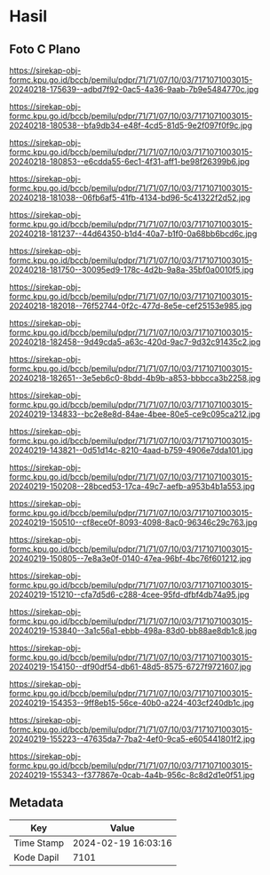 # Hasil

## Foto C Plano

https://sirekap-obj-formc.kpu.go.id/bccb/pemilu/pdpr/71/71/07/10/03/7171071003015-20240218-175639--adbd7f92-0ac5-4a36-9aab-7b9e5484770c.jpg

https://sirekap-obj-formc.kpu.go.id/bccb/pemilu/pdpr/71/71/07/10/03/7171071003015-20240218-180538--bfa9db34-e48f-4cd5-81d5-9e2f097f0f9c.jpg

https://sirekap-obj-formc.kpu.go.id/bccb/pemilu/pdpr/71/71/07/10/03/7171071003015-20240218-180853--e6cdda55-6ec1-4f31-aff1-be98f26399b6.jpg

https://sirekap-obj-formc.kpu.go.id/bccb/pemilu/pdpr/71/71/07/10/03/7171071003015-20240218-181038--06fb6af5-41fb-4134-bd96-5c41322f2d52.jpg

https://sirekap-obj-formc.kpu.go.id/bccb/pemilu/pdpr/71/71/07/10/03/7171071003015-20240218-181237--44d64350-b1d4-40a7-b1f0-0a68bb6bcd6c.jpg

https://sirekap-obj-formc.kpu.go.id/bccb/pemilu/pdpr/71/71/07/10/03/7171071003015-20240218-181750--30095ed9-178c-4d2b-9a8a-35bf0a0010f5.jpg

https://sirekap-obj-formc.kpu.go.id/bccb/pemilu/pdpr/71/71/07/10/03/7171071003015-20240218-182018--76f52744-0f2c-477d-8e5e-cef25153e985.jpg

https://sirekap-obj-formc.kpu.go.id/bccb/pemilu/pdpr/71/71/07/10/03/7171071003015-20240218-182458--9d49cda5-a63c-420d-9ac7-9d32c91435c2.jpg

https://sirekap-obj-formc.kpu.go.id/bccb/pemilu/pdpr/71/71/07/10/03/7171071003015-20240218-182651--3e5eb6c0-8bdd-4b9b-a853-bbbcca3b2258.jpg

https://sirekap-obj-formc.kpu.go.id/bccb/pemilu/pdpr/71/71/07/10/03/7171071003015-20240219-134833--bc2e8e8d-84ae-4bee-80e5-ce9c095ca212.jpg

https://sirekap-obj-formc.kpu.go.id/bccb/pemilu/pdpr/71/71/07/10/03/7171071003015-20240219-143821--0d51d14c-8210-4aad-b759-4906e7dda101.jpg

https://sirekap-obj-formc.kpu.go.id/bccb/pemilu/pdpr/71/71/07/10/03/7171071003015-20240219-150208--28bced53-17ca-49c7-aefb-a953b4b1a553.jpg

https://sirekap-obj-formc.kpu.go.id/bccb/pemilu/pdpr/71/71/07/10/03/7171071003015-20240219-150510--cf8ece0f-8093-4098-8ac0-96346c29c763.jpg

https://sirekap-obj-formc.kpu.go.id/bccb/pemilu/pdpr/71/71/07/10/03/7171071003015-20240219-150805--7e8a3e0f-0140-47ea-96bf-4bc76f601212.jpg

https://sirekap-obj-formc.kpu.go.id/bccb/pemilu/pdpr/71/71/07/10/03/7171071003015-20240219-151210--cfa7d5d6-c288-4cee-95fd-dfbf4db74a95.jpg

https://sirekap-obj-formc.kpu.go.id/bccb/pemilu/pdpr/71/71/07/10/03/7171071003015-20240219-153840--3a1c56a1-ebbb-498a-83d0-bb88ae8db1c8.jpg

https://sirekap-obj-formc.kpu.go.id/bccb/pemilu/pdpr/71/71/07/10/03/7171071003015-20240219-154150--df90df54-db61-48d5-8575-6727f9721607.jpg

https://sirekap-obj-formc.kpu.go.id/bccb/pemilu/pdpr/71/71/07/10/03/7171071003015-20240219-154353--9ff8eb15-56ce-40b0-a224-403cf240db1c.jpg

https://sirekap-obj-formc.kpu.go.id/bccb/pemilu/pdpr/71/71/07/10/03/7171071003015-20240219-155223--47635da7-7ba2-4ef0-9ca5-e605441801f2.jpg

https://sirekap-obj-formc.kpu.go.id/bccb/pemilu/pdpr/71/71/07/10/03/7171071003015-20240219-155343--f377867e-0cab-4a4b-956c-8c8d2d1e0f51.jpg


## Metadata

| Key        | Value               |
| ---------- | ------------------- |
| Time Stamp | 2024-02-19 16:03:16 |
| Kode Dapil | 7101                |




